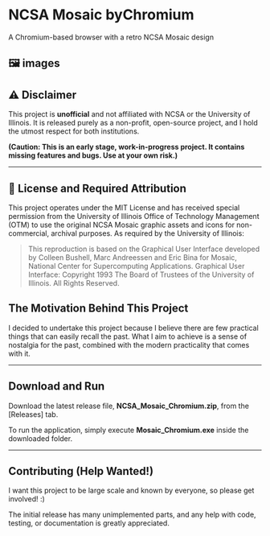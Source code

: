 # NCSA Mosaic byChromium
A Chromium-based browser with a retro NCSA Mosaic design
## 🖼️ images



## ⚠️ Disclaimer
This project is **unofficial** and not affiliated with NCSA or the University of Illinois. It is released purely as a non-profit, open-source project, and I hold the utmost respect for both institutions.

**(Caution: This is an early stage, work-in-progress project. It contains missing features and bugs. Use at your own risk.)**

---
## 📜 License and Required Attribution

This project operates under the MIT License and has received special permission from the University of Illinois Office of Technology Management (OTM) to use the original NCSA Mosaic graphic assets and icons for non-commercial, archival purposes.
As required by the University of Illinois:
>This reproduction is based on the Graphical User Interface developed by Colleen Bushell, Marc Andreessen and Eric Bina for Mosaic, National Center for Supercomputing Applications. Graphical User Interface: Copyright 1993 The Board of Trustees of the University of Illinois. All Rights Reserved.


## The Motivation Behind This Project
I decided to undertake this project because I believe there are few practical things that can easily recall the past. What I aim to achieve is a sense of nostalgia for the past, combined with the modern practicality that comes with it.

---

## Download and Run
Download the latest release file, **NCSA_Mosaic_Chromium.zip**, from the [Releases] tab.

To run the application, simply execute **Mosaic_Chromium.exe** inside the downloaded folder.

---

## Contributing (Help Wanted!)
I want this project to be large scale and known by everyone, so please get involved! :)

The initial release has many unimplemented parts, and any help with code, testing, or documentation is greatly appreciated.





